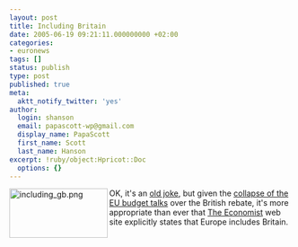 ```yaml
---
layout: post
title: Including Britain
date: 2005-06-19 09:21:11.000000000 +02:00
categories:
- euronews
tags: []
status: publish
type: post
published: true
meta:
  aktt_notify_twitter: 'yes'
author:
  login: shanson
  email: papascott-wp@gmail.com
  display_name: PapaScott
  first_name: Scott
  last_name: Hanson
excerpt: !ruby/object:Hpricot::Doc
  options: {}
---
```

<p><a href="http://www.economist.com/"><img alt="including_gb.png" src="http://www.papascott.de/wordpress/wp-content/uploads/2005/06/including_gb.png" width="175" height="88" align="left" border="0" /></a> OK, it's an <a href="http://www.fpri.org/enotes/20030312.europe.radu.oldeuropevsnew.html" title="Dense fog over English Channel. Continent isolated.">old joke</a>, but given the <a href="http://www.economist.com/agenda/displayStory.cfm?story_id=4097374" title="Europe's identity crisis deepens | Economist.com">collapse of the EU budget talks</a> over the British rebate, it's more appropriate than ever that <a href="http://www.economist.com/">The Economist</a> web site explicitly states that Europe includes Britain.</p>
